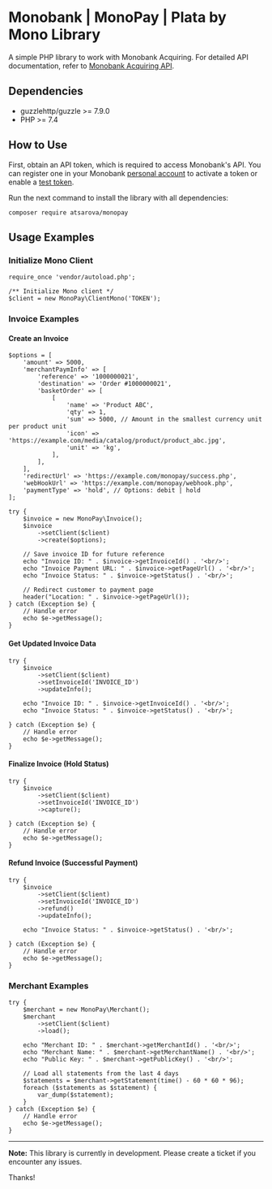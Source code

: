 # Monobank | MonoPay | Plata by Mono Library

A simple PHP library to work with Monobank Acquiring. For detailed API documentation, refer to [Monobank Acquiring API](https://api.monobank.ua/docs/acquiring.html).

## Dependencies
- guzzlehttp/guzzle >= 7.9.0
- PHP >= 7.4

## How to Use
First, obtain an API token, which is required to access Monobank's API. You can register one in your Monobank [personal account](https://web.monobank.ua/) to activate a token or enable a [test token](https://api.monobank.ua/index.html).

Run the next command to install the library with all dependencies:

```
composer require atsarova/monopay
```

## Usage Examples

### Initialize Mono Client
```
require_once 'vendor/autoload.php';

/** Initialize Mono client */
$client = new MonoPay\ClientMono('TOKEN');
```

### Invoice Examples

#### Create an Invoice

```
$options = [
    'amount' => 5000,
    'merchantPaymInfo' => [
        'reference' => '1000000021',
        'destination' => 'Order #1000000021',
        'basketOrder' => [
            [
                'name' => 'Product ABC',
                'qty' => 1,
                'sum' => 5000, // Amount in the smallest currency unit per product unit
                'icon' => 'https://example.com/media/catalog/product/product_abc.jpg',
                'unit' => 'kg',
            ],
        ],
    ],
    'redirectUrl' => 'https://example.com/monopay/success.php',
    'webHookUrl' => 'https://example.com/monopay/webhook.php',
    'paymentType' => 'hold', // Options: debit | hold
];

try {
    $invoice = new MonoPay\Invoice();
    $invoice
        ->setClient($client)
        ->create($options);

    // Save invoice ID for future reference
    echo "Invoice ID: " . $invoice->getInvoiceId() . '<br/>';
    echo "Invoice Payment URL: " . $invoice->getPageUrl() . '<br/>';
    echo "Invoice Status: " . $invoice->getStatus() . '<br/>';

    // Redirect customer to payment page
    header("Location: " . $invoice->getPageUrl());
} catch (Exception $e) {
    // Handle error
    echo $e->getMessage();
}
```

#### Get Updated Invoice Data

```
try {
    $invoice
        ->setClient($client)
        ->setInvoiceId('INVOICE_ID')
        ->updateInfo();

    echo "Invoice ID: " . $invoice->getInvoiceId() . '<br/>';
    echo "Invoice Status: " . $invoice->getStatus() . '<br/>';

} catch (Exception $e) {
    // Handle error
    echo $e->getMessage();
}
```

#### Finalize Invoice (Hold Status)

```
try {
    $invoice
        ->setClient($client)
        ->setInvoiceId('INVOICE_ID')
        ->capture();

} catch (Exception $e) {
    // Handle error
    echo $e->getMessage();
}
```

#### Refund Invoice (Successful Payment)

```
try {
    $invoice
        ->setClient($client)
        ->setInvoiceId('INVOICE_ID')
        ->refund()
        ->updateInfo();

    echo "Invoice Status: " . $invoice->getStatus() . '<br/>';

} catch (Exception $e) {
    // Handle error
    echo $e->getMessage();
}
```

### Merchant Examples

```
try {
    $merchant = new MonoPay\Merchant();
    $merchant
        ->setClient($client)
        ->load();

    echo "Merchant ID: " . $merchant->getMerchantId() . '<br/>';
    echo "Merchant Name: " . $merchant->getMerchantName() . '<br/>';
    echo "Public Key: " . $merchant->getPublicKey() . '<br/>';

    // Load all statements from the last 4 days
    $statements = $merchant->getStatement(time() - 60 * 60 * 96);
    foreach ($statements as $statement) {
        var_dump($statement);
    }
} catch (Exception $e) {
    // Handle error
    echo $e->getMessage();
}

```

---

**Note:** This library is currently in development. Please create a ticket if you encounter any issues.

Thanks!